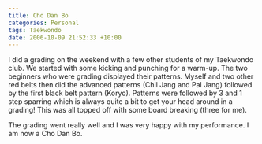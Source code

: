 ```yaml
---
title: Cho Dan Bo
categories: Personal
tags: Taekwondo
date: 2006-10-09 21:52:33 +10:00
---
```


I did a grading on the weekend with a few other students of my Taekwondo club. We started with some kicking and punching for a warm-up. The two beginners who were grading displayed their patterns. Myself and two other red belts then did the advanced patterns (Chil Jang and Pal Jang) followed by the first black belt pattern (Koryo). Patterns were followed by 3 and 1 step sparring which is always quite a bit to get your head around in a grading! This was all topped off with some board breaking (three for me).

The grading went really well and I was very happy with my performance. I am now a Cho Dan Bo.


